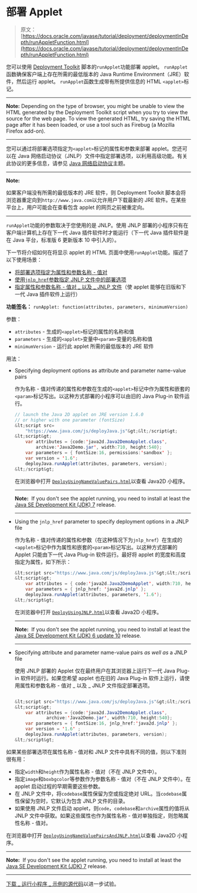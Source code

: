# 部署 Applet

> 原文： [https://docs.oracle.com/javase/tutorial/deployment/deploymentInDepth/runAppletFunction.html](https://docs.oracle.com/javase/tutorial/deployment/deploymentInDepth/runAppletFunction.html)

您可以使用 [Deployment Toolkit](https://www.java.com/js/deployJava.txt) 脚本的`runApplet`功能部署 applet。 `runApplet`函数确保客户端上存在所需的最低版本的 Java Runtime Environment（JRE）软件，然后运行 applet。 `runApplet`函数生成带有所提供信息的 HTML `<applet>`标记。

* * *

**Note:** Depending on the type of browser, you might be unable to view the HTML generated by the Deployment Toolkit script when you try to view the source for the web page. To view the generated HTML, try saving the HTML page after it has been loaded, or use a tool such as Firebug (a Mozilla Firefox add-on).

* * *

您可以通过将部署选项指定为`<applet>`标记的属性和参数来部署 applet。您还可以在 Java 网络启动协议（JNLP）文件中指定部署选项，以利用高级功能。有关此协议的更多信息，请参见 [Java 网络启动协议](../deploymentInDepth/jnlp.html)主题。

* * *

**Note:** 

如果客户端没有所需的最低版本的 JRE 软件，则 Deployment Toolkit 脚本会将浏览器重定向到`http://www.java.com`以允许用户下载最新的 JRE 软件。在某些平台上，用户可能会在查看包含 applet 的网页之前被重定向。

* * *

`runApplet`功能的参数取决于您使用的是 JNLP。使用 JNLP 部署的小程序只有在客户端计算机上存在下一代 Java 插件软件时才能运行（下一代 Java 插件软件是在 Java 平台，标准版 6 更新版本 10 中引入的）。

下一节将介绍如何在将显示 applet 的 HTML 页面中使用`runApplet`功能。描述了以下使用场景：

*   [将部署选项指定为属性和参数名称 - 值对](#tagAttrsParams)
*   [使用`jnlp_href`参数指定 JNLP 文件中的部署选项](#appletJnlp)
*   [指定属性和参数名称 - 值对 _ 以及 _ JNLP 文件](#tagAndJnlp)（使 applet 能够在旧版和下一代 Java 插件软件上运行）

**功能签名：** `runApplet: function(attributes, parameters, minimumVersion)`

参数：

*   `attributes` - 生成的`<applet>`标记的属性的名称和值
*   `parameters` - 生成的`<applet>`变量中`<param>`变量的名称和值
*   `minimumVersion` - 运行此 applet 所需的最低版本的 JRE 软件

用法：

*   Specifying deployment options as attribute and parameter name-value pairs

    作为名称 - 值对传递的属性和参数在生成的`<applet>`标记中作为属性和嵌套的`<param>`标记写出。以这种方式部署的小程序可以由旧的 Java Plug-in 软件运行。

    ```java
    // launch the Java 2D applet on JRE version 1.6.0
    // or higher with one parameter (fontSize)
    &lt;script src=
        "https://www.java.com/js/deployJava.js"&gt;&lt;/script&gt;
    &lt;script&gt;
        var attributes = {code:'java2d.Java2DemoApplet.class',
            archive:'Java2Demo.jar', width:710, height:540};
        var parameters = { fontSize:16, permissions:'sandbox' };
        var version = '1.6';
        deployJava.runApplet(attributes, parameters, version);
    &lt;/script&gt;

    ```

    在浏览器中打开 [``DeployUsingNameValuePairs.html``](examples/dist/depltoolkit_Java2Demo/DeployUsingNameValuePairs.html)以查看 Java2D 小程序。

    * * *

    **Note:**  If you don't see the applet running, you need to install at least the [Java SE Development Kit (JDK) 7](http://www.oracle.com/technetwork/java/javase/downloads/index.html) release.

    * * *

*   Using the `jnlp_href` parameter to specify deployment options in a JNLP file

    作为名称 - 值对传递的属性和参数（在这种情况下为`jnlp_href`）在生成的`<applet>`标记中作为属性和嵌套的`<param>`标记写出。以这种方式部署的 Applet 只能由下一代 Java Plug-in 软件运行。最好将 applet 的宽度和高度指定为属性，如下所示：

    ```java
    &lt;script src="https://www.java.com/js/deployJava.js"&gt;&lt;/script&gt;
    &lt;script&gt; 
        var attributes = { code:'java2d.Java2DemoApplet', width:710, height:540 }; 
        var parameters = { jnlp_href: 'java2d.jnlp' }; 
        deployJava.runApplet(attributes, parameters, '1.6'); 
    &lt;/script&gt;

    ```

    在浏览器中打开 [``DeployUsingJNLP.html``](examples/dist/depltoolkit_Java2Demo/DeployUsingJNLP.html)以查看 Java2D 小程序。

    * * *

    **Note:**  If you don't see the applet running, you need to install at least the [Java SE Development Kit (JDK) 6 update 10](http://www.oracle.com/technetwork/java/javase/downloads/index.html) release.

    * * *

*   Specifying attribute and parameter name-value pairs _as well as_ a JNLP file

    使用 JNLP 部署的 Applet 仅在最终用户在其浏览器上运行下一代 Java Plug-in 软件时运行。如果您希望 applet 也在旧的 Java Plug-in 软件上运行，请使用属性和参数名称 - 值对 _ 以及 _ JNLP 文件指定部署选项。

    ```java

    &lt;script src="https://www.java.com/js/deployJava.js"&gt;&lt;/script&gt;
    &lt;script&gt;  
        var attributes = {code:'java2d.Java2DemoApplet.class', 
                archive:'Java2Demo.jar', width:710, height:540}; 
        var parameters = { fontSize:16, jnlp_href:'java2d.jnlp' }; 
        var version = '1.6' ; 
        deployJava.runApplet(attributes, parameters, version);      
    &lt;/script&gt;

    ```

如果某些部署选项在属性名称 - 值对和 JNLP 文件中具有不同的值，则以下准则很有用：

*   指定`width`和`height`作为属性名称 - 值对（不在 JNLP 文件中）。
*   指定`image`和`boxbgcolor`等参数作为参数名称 - 值对（不在 JNLP 文件中）。在 applet 启动过程的早期需要这些参数。
*   在 JNLP 文件中，将`codebase`属性保留为空或指定绝对 URL。当`codebase`属性保留为空时，它默认为包含 JNLP 文件的目录。
*   如果使用 JNLP 文件启动 applet，则`code`，`codebase`和`archive`属性的值将从 JNLP 文件中获取。如果这些属性也作为属性名称 - 值对单独指定，则忽略属性名称 - 值对。

在浏览器中打开 [``DeployUsingNameValuePairsAndJNLP.html``](examples/dist/depltoolkit_Java2Demo/DeployUsingNameValuePairsAndJNLP.html)以查看 Java2D 小程序。

* * *

**Note:**  If you don't see the applet running, you need to install at least the [Java SE Development Kit (JDK) 7](http://www.oracle.com/technetwork/java/javase/downloads/index.html) release.

* * *

[下载 _ 运行小程序 _ 示例的源代码](examplesIndex.html#runApplet)以进一步试验。